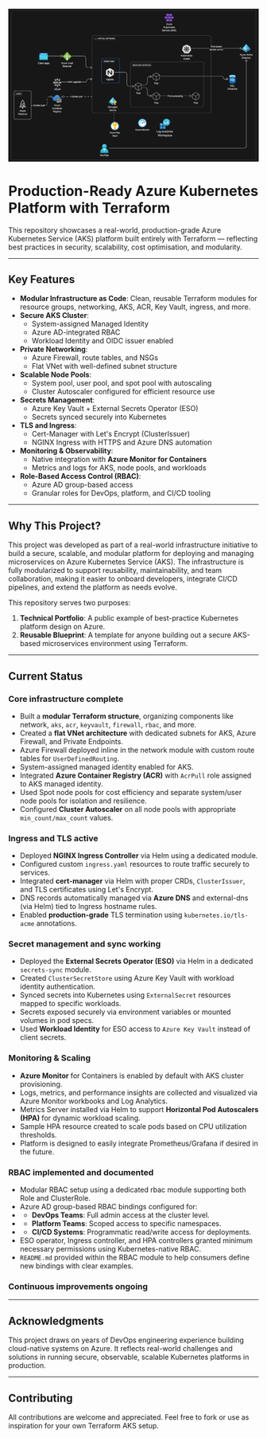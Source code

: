 ![Platform Architecture Diagram](./docs/aks-platform-architecture.png)

# Production-Ready Azure Kubernetes Platform with Terraform

This repository showcases a real-world, production-grade Azure Kubernetes Service (AKS) platform built entirely with Terraform — reflecting best practices in security, scalability, cost optimisation, and modularity.

---
## Key Features

- **Modular Infrastructure as Code**: Clean, reusable Terraform modules for resource groups, networking, AKS, ACR, Key Vault, ingress, and more.
- **Secure AKS Cluster**:
  - System-assigned Managed Identity
  - Azure AD-integrated RBAC
  - Workload Identity and OIDC issuer enabled
- **Private Networking**:
  - Azure Firewall, route tables, and NSGs
  - Flat VNet with well-defined subnet structure
- **Scalable Node Pools**:
  - System pool, user pool, and spot pool with autoscaling
  - Cluster Autoscaler configured for efficient resource use
- **Secrets Management**:
  - Azure Key Vault + External Secrets Operator (ESO)
  - Secrets synced securely into Kubernetes
- **TLS and Ingress**:
  - Cert-Manager with Let's Encrypt (ClusterIssuer)
  - NGINX Ingress with HTTPS and Azure DNS automation
- **Monitoring & Observability**:
  - Native integration with **Azure Monitor for Containers**
  - Metrics and logs for AKS, node pools, and workloads
- **Role-Based Access Control (RBAC)**:
  - Azure AD group-based access
  - Granular roles for DevOps, platform, and CI/CD tooling

--- 
## Why This Project?

This project was developed as part of a real-world infrastructure initiative to build a secure, scalable, and modular platform for deploying and managing microservices on Azure Kubernetes Service (AKS). The infrastructure is fully modularized to support reusability, maintainability, and team collaboration, making it easier to onboard developers, integrate CI/CD pipelines, and extend the platform as needs evolve.

This repository serves two purposes:

1. **Technical Portfolio**: A public example of best-practice Kubernetes platform design on Azure.
2. **Reusable Blueprint**: A template for anyone building out a secure AKS-based microservices environment using Terraform.

---
## Current Status

### Core infrastructure complete
- Built a **modular Terraform structure**, organizing components like network, `aks`, `acr`, `keyvault`, `firewall`, `rbac`, and more.
- Created a **flat VNet architecture** with dedicated subnets for AKS, Azure Firewall, and Private Endpoints.
- Azure Firewall deployed inline in the network module with custom route tables for `UserDefinedRouting`.
- System-assigned managed identity enabled for AKS.
- Integrated **Azure Container Registry (ACR)** with `AcrPull` role assigned to AKS managed identity.
- Used Spot node pools for cost efficiency and separate system/user node pools for isolation and resilience.
- Configured **Cluster Autoscaler** on all node pools with appropriate `min_count/max_count` values.
  
### Ingress and TLS active  
- Deployed **NGINX Ingress Controller** via Helm using a dedicated module.
- Configured custom `ingress.yaml` resources to route traffic securely to services.
- Integrated **cert-manager** via Helm with proper CRDs, `ClusterIssuer`, and TLS certificates using Let's Encrypt.
- DNS records automatically managed via **Azure DNS** and external-dns (via Helm) tied to Ingress hostname rules.
- Enabled **production-grade** TLS termination using `kubernetes.io/tls-acme` annotations.

### Secret management and sync working  
- Deployed the **External Secrets Operator (ESO)** via Helm in a dedicated `secrets-sync` module.
- Created `ClusterSecretStore` using Azure Key Vault with workload identity authentication.
- Synced secrets into Kubernetes using `ExternalSecret` resources mapped to specific workloads.
- Secrets exposed securely via environment variables or mounted volumes in pod specs.
- Used **Workload Identity** for ESO access to `Azure Key Vault` instead of client secrets.

### Monitoring & Scaling
- **Azure Monitor** for Containers is enabled by default with AKS cluster provisioning.
- Logs, metrics, and performance insights are collected and visualized via Azure Monitor workbooks and Log Analytics.
- Metrics Server installed via Helm to support **Horizontal Pod Autoscalers (HPA)** for dynamic workload scaling.
- Sample HPA resource created to scale pods based on CPU utilization thresholds.
- Platform is designed to easily integrate Prometheus/Grafana if desired in the future.

### RBAC implemented and documented  
- Modular RBAC setup using a dedicated rbac module supporting both Role and ClusterRole.
- Azure AD group-based RBAC bindings configured for:
- - **DevOps Teams**: Full admin access at the cluster level.
- - **Platform Teams**: Scoped access to specific namespaces.
- - **CI/CD Systems**: Programmatic read/write access for deployments.
- ESO operator, Ingress controller, and HPA controllers granted minimum necessary permissions using Kubernetes-native RBAC.
- `README.md` provided within the RBAC module to help consumers define new bindings with clear examples.

### Continuous improvements ongoing

---
## Acknowledgments
This project draws on years of DevOps engineering experience building cloud-native systems on Azure. It reflects real-world challenges and solutions in running secure, observable, scalable Kubernetes platforms in production.

---
## Contributing
All contributions are welcome and appreciated.
Feel free to fork or use as inspiration for your own Terraform AKS setup.
